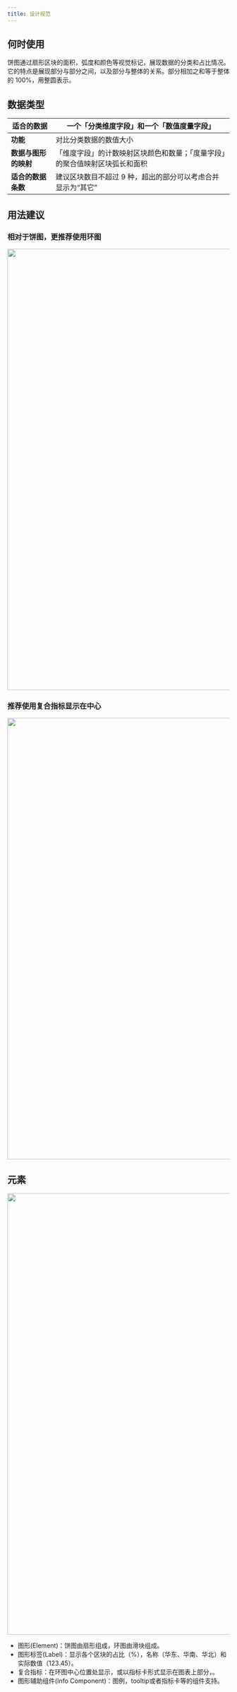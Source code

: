 ```yaml
---
title: 设计规范
---
```


## 何时使用

饼图通过扇形区块的面积，弧度和颜色等视觉标记，展现数据的分类和占比情况。它的特点是展现部分与部分之间，以及部分与整体的关系。部分相加之和等于整体的 100%，用整圆表示。

## 数据类型

| **适合的数据** | 一个「分类维度字段」和一个「数值度量字段」 |
| --- | --- |
| **功能** | 对比分类数据的数值大小 |
| **数据与图形的映射** | 「维度字段」的计数映射区块颜色和数量；「度量字段」的聚合值映射区块弧长和面积 |
| **适合的数据条数** | 建议区块数目不超过 9 种，超出的部分可以考虑合并显示为“其它” |


## 用法建议

### 相对于饼图，更推荐使用环图

<img src='https://gw.alipayobjects.com/mdn/rms_d314dd/afts/img/A*1OTpRJrwhgoAAAAAAAAAAABkARQnAQ' width='1000'>


### 推荐使用复合指标显示在中心

<img src='https://gw.alipayobjects.com/mdn/rms_d314dd/afts/img/A*ulhDRpGQRmoAAAAAAAAAAABkARQnAQ' width='1000'>


## 元素

<img src='https://gw.alipayobjects.com/mdn/rms_d314dd/afts/img/A*rUSJQJmhtQ8AAAAAAAAAAABkARQnAQ' width='1000'>

* 图形(Element)：饼图由扇形组成，环图由滑块组成。
* 图形标签(Label)：显示各个区块的占比（%），名称（华东、华南、华北）和实际数值（123.45）。
* 复合指标：在环图中心位置处显示，或以指标卡形式显示在图表上部分，。
* 图形辅助组件(Info Component)：图例，tooltip或者指标卡等的组件支持。
